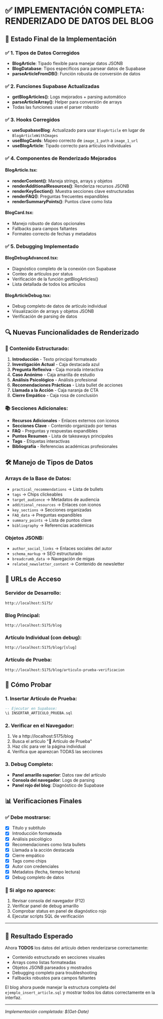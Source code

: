 # ✅ IMPLEMENTACIÓN COMPLETA: RENDERIZADO DE DATOS DEL BLOG

## 🎯 **Estado Final de la Implementación**

### ✅ **1. Tipos de Datos Corregidos**
- **BlogArticle**: Tipado flexible para manejar datos JSONB
- **BlogDatabase**: Tipos específicos para parsear datos de Supabase
- **parseArticleFromDB()**: Función robusta de conversión de datos

### ✅ **2. Funciones Supabase Actualizadas**
- **getBlogArticles()**: Logs mejorados + parsing automático
- **parseArticleArray()**: Helper para conversión de arrays
- Todas las funciones usan el parser robusto

### ✅ **3. Hooks Corregidos**
- **useSupabaseBlog**: Actualizado para usar `BlogArticle` en lugar de `BlogArticleWithImages`
- **useBlogCards**: Mapeo correcto de `image_1_path` a `image_1_url`
- **useBlogArticle**: Tipado correcto para artículos individuales

### ✅ **4. Componentes de Renderizado Mejorados**

#### BlogArticle.tsx:
- **renderContent()**: Maneja strings, arrays y objetos
- **renderAdditionalResources()**: Renderiza recursos JSONB
- **renderKeySection()**: Muestra secciones clave estructuradas
- **renderFAQ()**: Preguntas frecuentes expandibles
- **renderSummaryPoints()**: Puntos clave como lista

#### BlogCard.tsx:
- Manejo robusto de datos opcionales
- Fallbacks para campos faltantes
- Formateo correcto de fechas y metadatos

### ✅ **5. Debugging Implementado**

#### BlogDebugAdvanced.tsx:
- Diagnóstico completo de la conexión con Supabase
- Conteo de artículos por status
- Verificación de la función getBlogArticles()
- Lista detallada de todos los artículos

#### BlogArticleDebug.tsx:
- Debug completo de datos de artículo individual
- Visualización de arrays y objetos JSONB
- Verificación de parsing de datos

## 🔍 **Nuevas Funcionalidades de Renderizado**

### 📝 **Contenido Estructurado**:
1. **Introducción** - Texto principal formateado
2. **Investigación Actual** - Caja destacada azul
3. **Pregunta Reflexiva** - Caja morada interactiva
4. **Caso Anónimo** - Caja amarilla de estudio
5. **Análisis Psicológico** - Análisis profesional
6. **Recomendaciones Prácticas** - Lista bullet de acciones
7. **Llamada a la Acción** - Caja naranja de CTA
8. **Cierre Empático** - Caja rosa de conclusión

### 📚 **Secciones Adicionales**:
- **Recursos Adicionales** - Enlaces externos con iconos
- **Secciones Clave** - Contenido organizado por temas
- **FAQ** - Preguntas y respuestas expandibles
- **Puntos Resumen** - Lista de takeaways principales
- **Tags** - Etiquetas interactivas
- **Bibliografía** - Referencias académicas profesionales

## 🛠 **Manejo de Tipos de Datos**

### Arrays de la Base de Datos:
- `practical_recommendations` → Lista de bullets
- `tags` → Chips clickeables
- `target_audience` → Metadatos de audiencia
- `additional_resources` → Enlaces con iconos
- `key_sections` → Secciones organizadas
- `FAQ_data` → Preguntas expandibles
- `summary_points` → Lista de puntos clave
- `bibliography` → Referencias académicas

### Objetos JSONB:
- `author_social_links` → Enlaces sociales del autor
- `schema_markup` → SEO estructurado
- `breadcrumb_data` → Navegación de migas
- `related_newsletter_content` → Contenido de newsletter

## 🚀 **URLs de Acceso**

### Servidor de Desarrollo:
```
http://localhost:5175/
```

### Blog Principal:
```
http://localhost:5175/blog
```

### Artículo Individual (con debug):
```
http://localhost:5175/blog/[slug]
```

### Artículo de Prueba:
```
http://localhost:5175/blog/articulo-prueba-verificacion
```

## 🧪 **Cómo Probar**

### 1. Insertar Artículo de Prueba:
```sql
-- Ejecutar en Supabase:
\i INSERTAR_ARTICULO_PRUEBA.sql
```

### 2. Verificar en el Navegador:
1. Ve a http://localhost:5175/blog
2. Busca el artículo "🧪 Artículo de Prueba"
3. Haz clic para ver la página individual
4. Verifica que aparezcan TODAS las secciones

### 3. Debug Completo:
- **Panel amarillo superior**: Datos raw del artículo
- **Consola del navegador**: Logs de parsing
- **Panel rojo del blog**: Diagnóstico de Supabase

## 📊 **Verificaciones Finales**

### ✅ Debe mostrarse:
- [x] Título y subtítulo
- [x] Introducción formateada
- [x] Análisis psicológico
- [x] Recomendaciones como lista bullets
- [x] Llamada a la acción destacada
- [x] Cierre empático
- [x] Tags como chips
- [x] Autor con credenciales
- [x] Metadatos (fecha, tiempo lectura)
- [x] Debug completo de datos

### 🔧 Si algo no aparece:
1. Revisar consola del navegador (F12)
2. Verificar panel de debug amarillo
3. Comprobar status en panel de diagnóstico rojo
4. Ejecutar scripts SQL de verificación

---

## 🎉 **Resultado Esperado**

Ahora **TODOS** los datos del artículo deben renderizarse correctamente:
- Contenido estructurado en secciones visuales
- Arrays como listas formateadas
- Objetos JSONB parseados y mostrados
- Debugging completo para troubleshooting
- Fallbacks robustos para campos faltantes

El blog ahora puede manejar la estructura completa del `ejemplo_insert_article.sql` y mostrar todos los datos correctamente en la interfaz.

---
*Implementación completada: $(Get-Date)*
